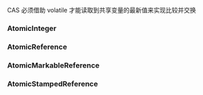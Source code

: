 

CAS 必须借助 volatile 才能读取到共享变量的最新值来实现比较并交换



### AtomicInteger



### AtomicReference 



### AtomicMarkableReference 





### AtomicStampedReference